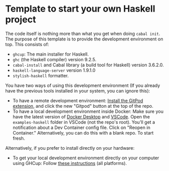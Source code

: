 # Template to start your own Haskell project

The code itself is nothing more than what you get when doing `cabal init`. The purpose of this template is to provide the development environment on top. This consists of:

- `ghcup`: The main installer for Haskell.
- `ghc` (the Haskell compiler) version 9.2.5.
- `cabal-install` and Cabal library (a build tool for Haskell) version 3.6.2.0.
- `haskell-language-server` version 1.9.1.0
- `stylish-haskell` formatter.

You have two ways of using this development environment (If you already have the previous tools installed in your system, you can ignore this):

- To have a remote development environment: [Install the GitPod extension](https://www.gitpod.io/docs/configure/user-settings/browser-extension), and click the new "Gitpod" button at the top of the repo.
- To have a local development environment inside Docker: Make sure you have the latest version of [Docker Desktop](https://www.docker.com/products/docker-desktop/) and [VSCode](https://code.visualstudio.com/). Open the `examples-haskell` folder in VSCode (not the repo's root). You'll get a notification about a Dev Container config file. Click on "Reopen in Container." Alternatively, you can do this with a blank repo. To start fresh.

Alternatively, if you prefer to install directly on your hardware:

- To get your local development environment directly on your computer using GHCup: Follow [these instructions](https://www.youtube.com/watch?v=hSN5mxITv0A&list=PLNEK_Ejlx3x1D9Vq5kqeC3ZDEP7in4dqb&index=13) (all platforms).